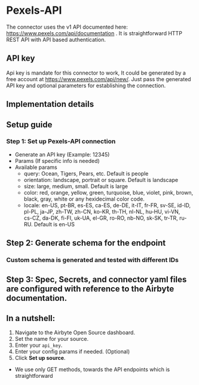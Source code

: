 # Pexels-API

The connector uses the v1 API documented here: https://www.pexels.com/api/documentation . It is
straightforward HTTP REST API with API based authentication.

## API key

Api key is mandate for this connector to work, It could be generated by a free account at https://www.pexels.com/api/new/.
Just pass the generated API key and optional parameters for establishing the connection.

## Implementation details

## Setup guide

### Step 1: Set up Pexels-API connection

- Generate an API key (Example: 12345)
- Params (If specific info is needed)
- Available params
  - query: Ocean, Tigers, Pears, etc. Default is people
  - orientation: landscape, portrait or square. Default is landscape
  - size: large, medium, small. Default is large
  - color: red, orange, yellow, green, turquoise, blue, violet, pink, brown, black, gray, white or any hexidecimal color code.
  - locale: en-US, pt-BR, es-ES, ca-ES, de-DE, it-IT, fr-FR, sv-SE, id-ID, pl-PL, ja-JP, zh-TW, zh-CN, ko-KR, th-TH, nl-NL, hu-HU, vi-VN,<br> cs-CZ, da-DK, fi-FI, uk-UA, el-GR, ro-RO, nb-NO, sk-SK, tr-TR, ru-RU. Default is en-US

## Step 2: Generate schema for the endpoint

### Custom schema is generated and tested with different IDs

## Step 3: Spec, Secrets, and connector yaml files are configured with reference to the Airbyte documentation.

## In a nutshell:

1. Navigate to the Airbyte Open Source dashboard.
2. Set the name for your source.
3. Enter your `api_key`.
4. Enter your config params if needed. (Optional)
5. Click **Set up source**.

- We use only GET methods, towards the API endpoints which is straightforward
